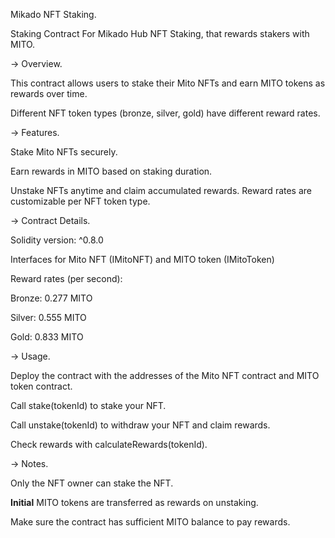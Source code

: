 Mikado NFT Staking.

Staking Contract For Mikado Hub NFT Staking, that rewards stakers with MITO.

-> Overview.

This contract allows users to stake their Mito NFTs and earn MITO tokens as rewards over time.

Different NFT token types (bronze, silver, gold) have different reward rates.

-> Features.

Stake Mito NFTs securely.

Earn rewards in MITO based on staking duration.

Unstake NFTs anytime and claim accumulated rewards.
Reward rates are customizable per NFT token type.


-> Contract Details.

Solidity version: ^0.8.0

Interfaces for Mito NFT (IMitoNFT) and MITO token (IMitoToken)

Reward rates (per second):

Bronze: 0.277 MITO

Silver: 0.555 MITO

Gold: 0.833 MITO

-> Usage.

Deploy the contract with the addresses of the Mito NFT contract and MITO token contract.

Call stake(tokenId) to stake your NFT.

Call unstake(tokenId) to withdraw your NFT and claim rewards.

Check rewards with calculateRewards(tokenId).

-> Notes.

Only the NFT owner can stake the NFT. 

**Initial** MITO tokens are transferred as rewards on unstaking. 

Make sure the contract has sufficient MITO balance to pay rewards.
